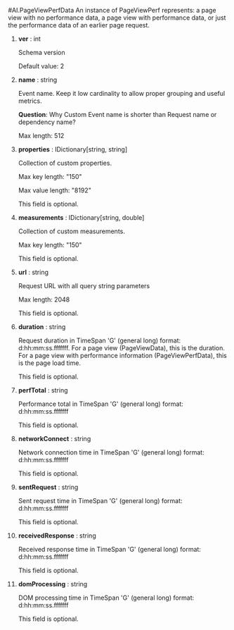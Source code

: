 
#AI.PageViewPerfData
An instance of PageViewPerf represents: a page view with no performance data, a page view with performance data, or just the performance data of an earlier page request.

1. **ver** : int

    Schema version
    
    Default value: 2
    
1. **name** : string

    Event name. Keep it low cardinality to allow proper grouping and useful metrics.
    
    **Question**: Why Custom Event name is shorter than Request name or dependency name?
    
    Max length: 512
    
1. **properties** : IDictionary[string, string]

    Collection of custom properties.
    
    Max key length: "150"
    
    Max value length: "8192"
    
    This field is optional.
    
1. **measurements** : IDictionary[string, double]

    Collection of custom measurements.
    
    Max key length: "150"
    
    This field is optional.
    
1. **url** : string

    Request URL with all query string parameters
    
    Max length: 2048
    
    This field is optional.
    
1. **duration** : string

    Request duration in TimeSpan 'G' (general long) format: d:hh:mm:ss.fffffff. For a page view (PageViewData), this is the duration. For a page view with performance information (PageViewPerfData), this is the page load time.
    
    This field is optional.
    
1. **perfTotal** : string

    Performance total in TimeSpan 'G' (general long) format: d:hh:mm:ss.fffffff
    
    This field is optional.
    
1. **networkConnect** : string

    Network connection time in TimeSpan 'G' (general long) format: d:hh:mm:ss.fffffff
    
    This field is optional.
    
1. **sentRequest** : string

    Sent request time in TimeSpan 'G' (general long) format: d:hh:mm:ss.fffffff
    
    This field is optional.
    
1. **receivedResponse** : string

    Received response time in TimeSpan 'G' (general long) format: d:hh:mm:ss.fffffff
    
    This field is optional.
    
1. **domProcessing** : string

    DOM processing time in TimeSpan 'G' (general long) format: d:hh:mm:ss.fffffff
    
    This field is optional.
    
